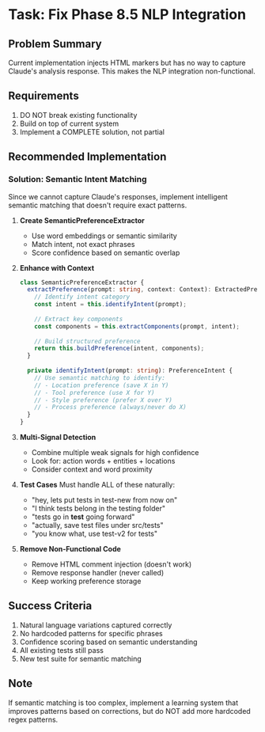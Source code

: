 # Task: Fix Phase 8.5 NLP Integration

## Problem Summary
Current implementation injects HTML markers but has no way to capture Claude's analysis response. This makes the NLP integration non-functional.

## Requirements
1. DO NOT break existing functionality
2. Build on top of current system
3. Implement a COMPLETE solution, not partial

## Recommended Implementation

### Solution: Semantic Intent Matching
Since we cannot capture Claude's responses, implement intelligent semantic matching that doesn't require exact patterns.

1. **Create SemanticPreferenceExtractor**
   - Use word embeddings or semantic similarity
   - Match intent, not exact phrases
   - Score confidence based on semantic overlap

2. **Enhance with Context**
   ```typescript
   class SemanticPreferenceExtractor {
     extractPreference(prompt: string, context: Context): ExtractedPreference | null {
       // Identify intent category
       const intent = this.identifyIntent(prompt);
       
       // Extract key components
       const components = this.extractComponents(prompt, intent);
       
       // Build structured preference
       return this.buildPreference(intent, components);
     }
     
     private identifyIntent(prompt: string): PreferenceIntent {
       // Use semantic matching to identify:
       // - Location preference (save X in Y)
       // - Tool preference (use X for Y)  
       // - Style preference (prefer X over Y)
       // - Process preference (always/never do X)
     }
   }
   ```

3. **Multi-Signal Detection**
   - Combine multiple weak signals for high confidence
   - Look for: action words + entities + locations
   - Consider context and word proximity

4. **Test Cases**
   Must handle ALL of these naturally:
   - "hey, lets put tests in test-new from now on"
   - "I think tests belong in the testing folder"
   - "tests go in __test__ going forward"
   - "actually, save test files under src/tests"
   - "you know what, use test-v2 for tests"

5. **Remove Non-Functional Code**
   - Remove HTML comment injection (doesn't work)
   - Remove response handler (never called)
   - Keep working preference storage

## Success Criteria
1. Natural language variations captured correctly
2. No hardcoded patterns for specific phrases
3. Confidence scoring based on semantic understanding
4. All existing tests still pass
5. New test suite for semantic matching

## Note
If semantic matching is too complex, implement a learning system that improves patterns based on corrections, but do NOT add more hardcoded regex patterns.